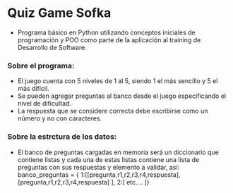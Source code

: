 # Quiz Game Sofka



- Programa básico en Python utilizando conceptos iniciales de programación y POO como parte de la aplicación al training de Desarrollo de Software.

### Sobre el programa: 
- El juego cuenta con 5 niveles de 1 al 5, siendo 1 el más sencillo y 5 el más difícil.
- Se pueden agregar preguntas al banco desde el juego especificando el nivel de dificultad.
- La respuesta que se considere correcta debe escribirse como un número y no con caracteres.


### Sobre la estrctura de los datos:
- El banco de preguntas cargadas en memoria será un diccionario que contiene listas y cada una de estas listas contiene una lista de preguntas con sus respuestas y elemento a validar, así: banco_preguntas = { 1:[[pregunta,r1,r2,r3,r4,respuesta],[pregunta,r1,r2,r3,r4,respuesta] ], 2:[ etc.... ]}
        
        
